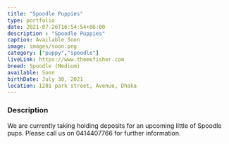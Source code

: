 ```yaml
---
title: "Spoodle Puppies"
type: portfolio
date: 2021-07-26T16:54:54+06:00
description : "Spoodle Puppies"
caption: Available Soon
image: images/soon.png
category: ["puppy","spoodle"]
liveLink: https://www.themefisher.com
breed: Spoodle (Medium)
available: Soon
birthDate: July 30, 2021
location: 1201 park street, Avenue, Dhaka
---
```

### Description

We are currently taking holding deposits for an upcoming little of Spoodle pups.
Please call us on 0414407766 for further information.
